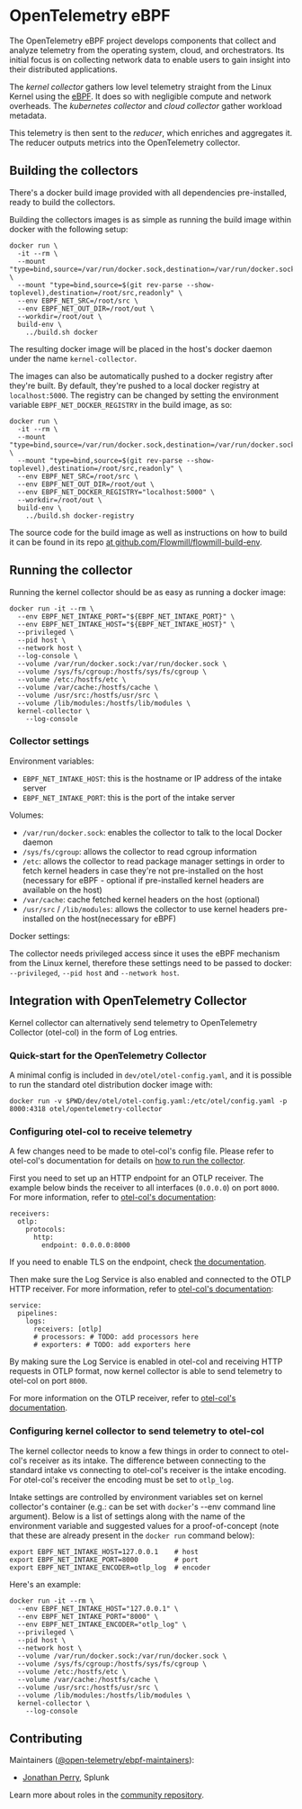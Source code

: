 # OpenTelemetry eBPF #

The OpenTelemetry eBPF project develops components that collect and analyze
telemetry from the operating system, cloud, and orchestrators. Its initial focus
is on collecting network data to enable users to gain insight into their distributed 
applications.

The _kernel collector_ gathers low level telemetry straight from the Linux
Kernel using the [eBPF](https://ebpf.io/). It does so with negligible compute and 
network overheads. The _kubernetes collector_ and _cloud collector_ gather workload
metadata.

This telemetry is then sent to the _reducer_, which enriches and aggregates it.
The reducer outputs metrics into the OpenTelemetry collector.

## Building the collectors ##

There's a docker build image provided with all dependencies pre-installed,
ready to build the collectors.

Building the collectors images is as simple as running the build image within
docker with the following setup:

```
docker run \
  -it --rm \
  --mount "type=bind,source=/var/run/docker.sock,destination=/var/run/docker.sock" \
  --mount "type=bind,source=$(git rev-parse --show-toplevel),destination=/root/src,readonly" \
  --env EBPF_NET_SRC=/root/src \
  --env EBPF_NET_OUT_DIR=/root/out \
  --workdir=/root/out \
  build-env \
    ../build.sh docker
```

The resulting docker image will be placed in the host's docker daemon under the
name `kernel-collector`.

The images can also be automatically pushed to a docker registry after they're built.
By default, they're pushed to a local docker registry at `localhost:5000`. The registry
can be changed by setting the environment variable `EBPF_NET_DOCKER_REGISTRY` in the
build image, as so:

```
docker run \
  -it --rm \
  --mount "type=bind,source=/var/run/docker.sock,destination=/var/run/docker.sock" \
  --mount "type=bind,source=$(git rev-parse --show-toplevel),destination=/root/src,readonly" \
  --env EBPF_NET_SRC=/root/src \
  --env EBPF_NET_OUT_DIR=/root/out \
  --env EBPF_NET_DOCKER_REGISTRY="localhost:5000" \
  --workdir=/root/out \
  build-env \
    ../build.sh docker-registry
```

The source code for the build image as well as instructions on how to build it
can be found in its repo [at github.com/Flowmill/flowmill-build-env](
https://github.com/Flowmill/flowmill-build-env).

## Running the collector ##

Running the kernel collector should be as easy as running a docker image:

```
docker run -it --rm \
  --env EBPF_NET_INTAKE_PORT="${EBPF_NET_INTAKE_PORT}" \
  --env EBPF_NET_INTAKE_HOST="${EBPF_NET_INTAKE_HOST}" \
  --privileged \
  --pid host \
  --network host \
  --log-console \
  --volume /var/run/docker.sock:/var/run/docker.sock \
  --volume /sys/fs/cgroup:/hostfs/sys/fs/cgroup \
  --volume /etc:/hostfs/etc \
  --volume /var/cache:/hostfs/cache \
  --volume /usr/src:/hostfs/usr/src \
  --volume /lib/modules:/hostfs/lib/modules \
  kernel-collector \
    --log-console
```

### Collector settings ###

Environment variables:

- `EBPF_NET_INTAKE_HOST`: this is the hostname or IP address of the intake server
- `EBPF_NET_INTAKE_PORT`: this is the port of the intake server

Volumes:

- `/var/run/docker.sock`: enables the collector to talk to the local Docker daemon
- `/sys/fs/cgroup`: allows the collector to read cgroup information
- `/etc`: allows the collector to read package manager settings in order to
  fetch kernel headers in case they're not pre-installed on the host (necessary
  for eBPF - optional if pre-installed kernel headers are available on the host)
- `/var/cache`: cache fetched kernel headers on the host (optional)
- `/usr/src` / `/lib/modules`: allows the collector to use kernel headers
  pre-installed on the host(necessary for eBPF)

Docker settings:

The collector needs privileged access since it uses the eBPF mechanism from the
Linux kernel, therefore these settings need to be passed to docker: `--privileged`,
`--pid host` and `--network host`.

## Integration with OpenTelemetry Collector ##

Kernel collector can alternatively send telemetry to OpenTelemetry Collector
(otel-col) in the form of Log entries.

### Quick-start for the OpenTelemetry Collector ###

A minimal config is included in `dev/otel/otel-config.yaml`, and it is possible to run
the standard otel distribution docker image with:
```
docker run -v $PWD/dev/otel/otel-config.yaml:/etc/otel/config.yaml -p 8000:4318 otel/opentelemetry-collector
```
### Configuring otel-col to receive telemetry ###

A few changes need to be made to otel-col's config file. Please refer to 
otel-col's documentation for details on [how to run the
collector](https://opentelemetry.io/docs/collector/getting-started/#docker).

First you need to set up an HTTP endpoint for an OTLP receiver. The example
below binds the receiver to all interfaces (`0.0.0.0`) on port `8000`. For more
information, refer to [otel-col's
documentation](https://opentelemetry.io/docs/collector/configuration/#receivers):
```
receivers:
  otlp:
    protocols:
      http:
        endpoint: 0.0.0.0:8000
```

If you need to enable TLS on the endpoint, check [the
documentation](https://github.com/open-telemetry/opentelemetry-collector/blob/main/config/configtls/README.md#server-configuration).

Then make sure the Log Service is also enabled and connected to the OTLP HTTP
receiver. For more information, refer to [otel-col's
documentation](https://opentelemetry.io/docs/collector/configuration/#service):

```
service:
  pipelines:
    logs:
      receivers: [otlp]
      # processors: # TODO: add processors here
      # exporters: # TODO: add exporters here
```

By making sure the Log Service is enabled in otel-col and receiving HTTP
requests in OTLP format, now kernel collector is able to send telemetry to
otel-col on port `8000`.

For more information on the OTLP receiver, refer to [otel-col's
documentation](https://github.com/open-telemetry/opentelemetry-collector/blob/main/receiver/otlpreceiver/README.md).

### Configuring kernel collector to send telemetry to otel-col ###

The kernel collector needs to know a few things in order to connect to
otel-col's receiver as its intake. The difference between connecting to the
standard intake vs connecting to otel-col's receiver is the intake encoding.
For otel-col's receiver the encoding must be set to `otlp_log`.

Intake settings are controlled by environment variables set on kernel
collector's container (e.g.: can be set with `docker`'s --env command line
argument). Below is a list of settings along with the name of the environment
variable and suggested values for a proof-of-concept (note that these are already 
present in the `docker run` command below):
```
export EBPF_NET_INTAKE_HOST=127.0.0.1    # host
export EBPF_NET_INTAKE_PORT=8000         # port
export EBPF_NET_INTAKE_ENCODER=otlp_log  # encoder
```

Here's an example:

```
docker run -it --rm \
  --env EBPF_NET_INTAKE_HOST="127.0.0.1" \
  --env EBPF_NET_INTAKE_PORT="8000" \
  --env EBPF_NET_INTAKE_ENCODER="otlp_log" \
  --privileged \
  --pid host \
  --network host \
  --volume /var/run/docker.sock:/var/run/docker.sock \
  --volume /sys/fs/cgroup:/hostfs/sys/fs/cgroup \
  --volume /etc:/hostfs/etc \
  --volume /var/cache:/hostfs/cache \
  --volume /usr/src:/hostfs/usr/src \
  --volume /lib/modules:/hostfs/lib/modules \
  kernel-collector \
    --log-console
```

## Contributing ##

Maintainers ([@open-telemetry/ebpf-maintainers](https://github.com/orgs/open-telemetry/teams/ebpf-maintainers)):

- [Jonathan Perry](https://github.com/yonch), Splunk

Learn more about roles in the [community repository](https://github.com/open-telemetry/community/blob/main/community-membership.md).
